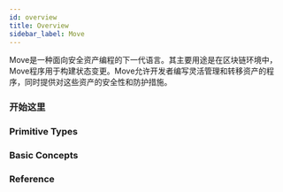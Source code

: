```yaml
---
id: overview
title: Overview
sidebar_label: Move
---
```


Move是一种面向安全资产编程的下一代语言。其主要用途是在区块链环境中，Move程序用于构建状态变更。Move允许开发者编写灵活管理和转移资产的程序，同时提供对这些资产的安全性和防护措施。

### 开始这里

<CardsWrapper>
  <SimpleTextCard
    icon="img/introduction-to-move.svg"
    iconDark="img/introduction-to-move-dark.svg"
    overlay="Understand Move’s background, current status and architecture"
    title="Introduction"
    to="/docs/move/move-introduction"
  />
  <SimpleTextCard
    icon="img/modules.svg"
    iconDark="img/modulesdark.svg"
    overlay="Understand Move Modules"
    title="Modules "
    to="/docs/move/move-modules"
  />
</CardsWrapper>

### Primitive Types

<CardsWrapper>
  <SimpleTextCard
    icon="img/integers-bool.svg"
    iconDark="img/integers-bool-dark.svg"
    overlay="Move supports three unsigned integer types: u8, u64, and u128"
    title="Integers"
    to="/docs/move/move-integers"
  />
  <SimpleTextCard
    icon="img/integers-bool.svg"
    iconDark="img/integers-bool-dark.svg"
    overlay="bool is Move's primitive type for boolean true and false values."
    title="Bool"
    to="/docs/move/move-bool"
  />
  <SimpleTextCard
    icon="img/address.svg"
    iconDark="img/address-dark.svg"
    overlay="address is a built-in type in Move that is used to represent locations in storage"
    title="Address"
    to="/docs/move/move-address"
  />
  <SimpleTextCard
    icon="img/vector.svg"
    iconDark="img/vector-dark.svg"
    overlay="vector<T> is the only primitive collection type provided by Move"
    title="Vector"
    to="/docs/move/move-vector"
  />
  <SimpleTextCard
    icon="img/move-references.svg"
    iconDark="img/move-references-dark.svg"
    overlay="Move has two types of references: immutable & and mutable &mut"
    title="References"
    to="/docs/move/move-references"
  />
  <SimpleTextCard
    icon="img/tuples.svg"
    iconDark="img/tuples-dark.svg"
    overlay="In order to support multiple return values, Move has tuple-like expressions. We can consider unit() to be an empty tuple"
    title="Tuples and Unit"
    to="/docs/move/move-tuples-and-unit"
  />
</CardsWrapper>

### Basic Concepts

<CardsWrapper>
  <SimpleTextCard
    icon="img/local-variables-and-scopes.svg"
    iconDark="img/local-variables-and-scopes-dark.svg"
    overlay="Local variables in Move are lexically (statically) scoped"
    title="Local Variables and Scopes"
    to="/docs/move/move-variables"
  />
  <SimpleTextCard
    icon="img/abort-and-return.svg"
    iconDark="img/abort-and-return-dark.svg"
    overlay="return and abort are two control flow constructs that end execution, one for the current function and one for the entire transaction"
    title="Abort & Assert"
    to="/docs/move/move-abort-and-assert"
  />
  <SimpleTextCard
    icon="img/conditionals.svg"
    iconDark="img/conditionals-dark.svg"
    overlay="An if expression specifies that some code should only be evaluated if a certain condition is true"
    title="Conditionals"
    to="/docs/move/move-conditionals"
  />
  <SimpleTextCard
    icon="img/loops.svg"
    iconDark="img/loops-dark.svg"
    overlay="Move offers two constructs for looping: while and loop"
    title="While and Loop"
    to="/docs/move/move-while-and-loop"
  />
  <SimpleTextCard
    icon="img/functions.svg"
    iconDark="img/functions-dark.svg"
    overlay="Function syntax in Move is shared between module functions and script functions"
    title="Functions"
    to="/docs/move/move-functions"
  />
  <SimpleTextCard
    icon="img/structs.svg"
    iconDark="img/structsdark.svg"
    overlay="A struct is a user-defined data structure containing typed fields."
    title="Structs"
    to="/docs/move/move-structs"
  />
  <SimpleTextCard
    icon="img/constants.svg"
    iconDark="img/constants-dark.svg"
    overlay="Constants are a way of giving a name to shared, static values inside of a module or script"
    title="Constants"
    to="/docs/move/move-constants"
  />
  <SimpleTextCard
    icon="img/generics.svg"
    iconDark="img/generics-dark.svg"
    overlay="Generics can be used to define functions and structs over different input data types"
    title="Generics"
    to="/docs/move/move-generics"
  />
  <SimpleTextCard
    icon="img/equality.svg"
    iconDark="img/equality-dark.svg"
    overlay="Move supports two equality operations == and !="
    title="Equality"
    to="/docs/move/move-equality"
  />
  <SimpleTextCard
    icon="img/uses-and-aliases.svg"
    iconDark="img/uses-and-aliases-dark.svg"
    overlay="The use syntax can be used to create aliases to members in other modules"
    title="Uses & Aliases"
    to="/docs/move/move-uses-and-aliases"
  />
</CardsWrapper>

### Reference

<CardsWrapper>
  <SimpleTextCard
    icon="img/coding-conventions.svg"
    iconDark="img/coding-conventions-dark.svg"
    overlay="There are basic coding conventions when writing Move code"
    title="Coding Conventions"
    to="/docs/move/move-coding-conventions"
  />
</CardsWrapper>
